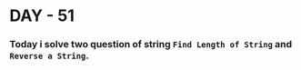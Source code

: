# DAY - 51

### Today i solve two question of string `Find Length of String` and `Reverse a String`.
